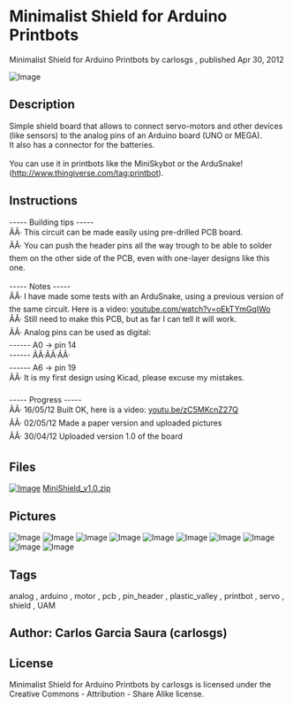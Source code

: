Minimalist Shield for Arduino Printbots
===============
Minimalist Shield for Arduino Printbots  by carlosgs , published Apr 30, 2012

![Image](img/minimalist_shield_display_large.jpg "Title")

Description
--------
Simple shield board that allows to connect servo-motors and other devices (like sensors) to the analog pins of an Arduino board (UNO or MEGA).<br />
It also has a connector for the batteries.<br />
<br />
You can use it in printbots like the MiniSkybot or the ArduSnake! (http://www.thingiverse.com/tag:printbot).

Instructions
--------
----- Building tips -----<br />
 ÃÂ· This circuit can be made easily using pre-drilled PCB board.<br />
 ÃÂ· You can push the header pins all the way trough to be able to solder them on the other side of the PCB, even with one-layer designs like this one.<br />
<br />
----- Notes -----<br />
 ÃÂ· I have made some tests with an ArduSnake, using a previous version of the same circuit. Here is a video: <a href="https://www.youtube.com/watch?v=oEkTYmGqIWo" target="_blank" rel="nofollow">youtube.com/watch?v=oEkTYmGqIWo</a><br />
 ÃÂ· Still need to make this PCB, but as far I can tell it will work.<br />
 ÃÂ· Analog pins can be used as digital:<br />
------ A0 -&gt; pin 14 <br />
------ ÃÂ·ÃÂ·ÃÂ·<br />
------ A6 -&gt; pin 19<br />
 ÃÂ· It is my first design using Kicad, please excuse my mistakes.<br />
<br />
----- Progress -----<br />
 ÃÂ· 16/05/12 Built OK, here is a video: <a href="http://youtu.be/zC5MKcnZ27Q" target="_blank" rel="nofollow">youtu.be/zC5MKcnZ27Q</a><br />
 ÃÂ· 02/05/12 Made a paper version and uploaded pictures<br />
 ÃÂ· 30/04/12 Uploaded version 1.0 of the board

Files
--------
[![Image](img/Gears_preview_tinycard.jpg)](MiniShield_v1.0.zip)
 [ MiniShield_v1.0.zip](MiniShield_v1.0.zip)  



Pictures
--------
![Image](img/2012-04-19_16.06.50_display_large.jpg "Title")
![Image](img/minimalist_shield_v1.0_3_display_large.jpg "Title")
![Image](img/minimalist_shield_v1.0_2_display_large.jpg "Title")
![Image](img/2012-05-02_12.24.31_display_large.jpg "Title")
![Image](img/2012-05-02_12.24.19_display_large.jpg "Title")
![Image](img/2012-05-02_12.24.13_display_large.jpg "Title")
![Image](img/2012-05-02_12.23.56_display_large.jpg "Title")
![Image](img/2012-05-02_12.24.07_display_large.jpg "Title")
![Image](img/2012-05-16_17.22.57_display_large.jpg "Title")
![Image](img/2012-05-16_17.22.50_display_large.jpg "Title")


Tags
--------
analog , arduino , motor , pcb , pin_header , plastic_valley , printbot , servo , shield , UAM  



Author: Carlos Garcia Saura (carlosgs)
--------


License
--------
Minimalist Shield for Arduino Printbots by carlosgs is licensed under the Creative Commons - Attribution - Share Alike license.  

